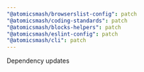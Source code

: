 ```yaml
---
"@atomicsmash/browserslist-config": patch
"@atomicsmash/coding-standards": patch
"@atomicsmash/blocks-helpers": patch
"@atomicsmash/eslint-config": patch
"@atomicsmash/cli": patch
---
```


Dependency updates
